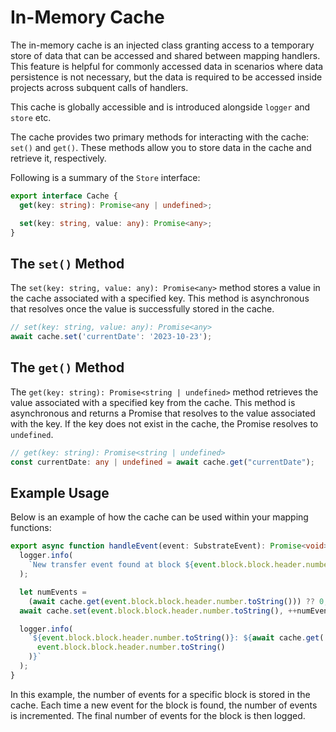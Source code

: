 # In-Memory Cache

The in-memory cache is an injected class granting access to a temporary store of data that can be accessed and shared between mapping handlers. This feature is helpful for commonly accessed data in scenarios where data persistence is not necessary, but the data is required to be accessed inside projects across subquent calls of handlers.

This cache is globally accessible and is introduced alongside `logger` and `store` etc.

The cache provides two primary methods for interacting with the cache: `set()` and `get()`. These methods allow you to store data in the cache and retrieve it, respectively.

Following is a summary of the `Store` interface:

```ts
export interface Cache {
  get(key: string): Promise<any | undefined>;

  set(key: string, value: any): Promise<any>;
}
```

## The `set()` Method

The `set(key: string, value: any): Promise<any>` method stores a value in the cache associated with a specified key. This method is asynchronous that resolves once the value is successfully stored in the cache.

```ts
// set(key: string, value: any): Promise<any>
await cache.set('currentDate': '2023-10-23');
```

## The `get()` Method

The `get(key: string): Promise<string | undefined>` method retrieves the value associated with a specified key from the cache. This method is asynchronous and returns a Promise that resolves to the value associated with the key. If the key does not exist in the cache, the Promise resolves to `undefined`.

```ts
// get(key: string): Promise<string | undefined>
const currentDate: any | undefined = await cache.get("currentDate");
```

## Example Usage

Below is an example of how the cache can be used within your mapping functions:

```ts
export async function handleEvent(event: SubstrateEvent): Promise<void> {
  logger.info(
    `New transfer event found at block ${event.block.block.header.number.toString()}`
  );

  let numEvents =
    (await cache.get(event.block.block.header.number.toString())) ?? 0;
  await cache.set(event.block.block.header.number.toString(), ++numEvents);

  logger.info(
    `${event.block.block.header.number.toString()}: ${await cache.get(
      event.block.block.header.number.toString()
    )}`
  );
}
```

In this example, the number of events for a specific block is stored in the cache. Each time a new event for the block is found, the number of events is incremented. The final number of events for the block is then logged.
